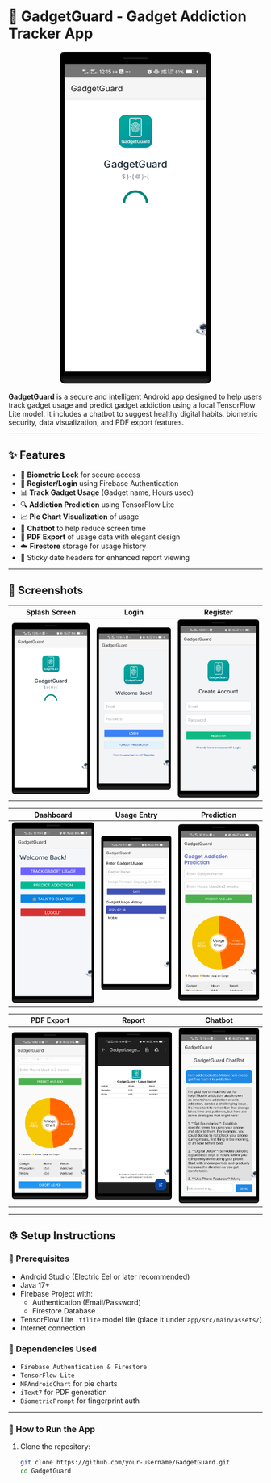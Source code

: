 # 📱 GadgetGuard - Gadget Addiction Tracker App

<p align="center">
  <img src="Screenshots/splash.png" alt="Splash" width="300"/>
</p>

**GadgetGuard** is a secure and intelligent Android app designed to help users track gadget usage and predict gadget addiction using a local TensorFlow Lite model. It includes a chatbot to suggest healthy digital habits, biometric security, data visualization, and PDF export features.

---

## ✨ Features

- 🔐 **Biometric Lock** for secure access
- 📝 **Register/Login** using Firebase Authentication
- 📊 **Track Gadget Usage** (Gadget name, Hours used)
- 🔍 **Addiction Prediction** using TensorFlow Lite
- 📈 **Pie Chart Visualization** of usage
- 🧠 **Chatbot** to help reduce screen time
- 📄 **PDF Export** of usage data with elegant design
- ☁️ **Firestore** storage for usage history
- 🧾 Sticky date headers for enhanced report viewing

---

## 📸 Screenshots

| Splash Screen | Login | Register |
|---------------|--------|----------|
| ![Splash](Screenshots/splash.png) | ![Login](Screenshots/login.png) | ![Register](Screenshots/register.png) |

| Dashboard | Usage Entry | Prediction |
|-----------|-------------|------------|
| ![Dashboard](Screenshots/dashboard.png) | ![GU](Screenshots/gu.png) | ![Prediction](Screenshots/pred.png) |

| PDF Export | Report | Chatbot |
|------------|--------|---------|
| ![PDF](Screenshots/exppdf.png) | ![Report](Screenshots/report.png) | ![Chatbot](Screenshots/chatbot.png) |

---

## ⚙️ Setup Instructions

### 🧩 Prerequisites

- Android Studio (Electric Eel or later recommended)
- Java 17+
- Firebase Project with:
  - Authentication (Email/Password)
  - Firestore Database
- TensorFlow Lite `.tflite` model file (place it under `app/src/main/assets/`)
- Internet connection

### 🔌 Dependencies Used

- `Firebase Authentication & Firestore`
- `TensorFlow Lite`
- `MPAndroidChart` for pie charts
- `iText7` for PDF generation
- `BiometricPrompt` for fingerprint auth

---

### 🚀 How to Run the App

1. Clone the repository:
   ```bash
   git clone https://github.com/your-username/GadgetGuard.git
   cd GadgetGuard

